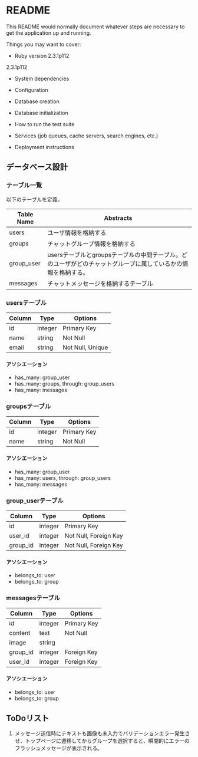 # README

This README would normally document whatever steps are necessary to get the
application up and running.

Things you may want to cover:

* Ruby version
2.3.1p112

2.3.1p112

* System dependencies

* Configuration

* Database creation

* Database initialization

* How to run the test suite

* Services (job queues, cache servers, search engines, etc.)

* Deployment instructions

## データベース設計

### テーブル一覧

以下のテーブルを定義。

|Table Name|Abstracts|
|----------|---------|
|users|ユーザ情報を格納する|
|groups|チャットグループ情報を格納する|
|group_user|usersテーブルとgroupsテーブルの中間テーブル。どのユーザがどのチャットグループに属しているかの情報を格納する。|
|messages|チャットメッセージを格納するテーブル|


### usersテーブル

|Column|Type|Options|
|------|----|-------|
|id|integer|Primary Key|
|name|string|Not Null|
|email|string|Not Null, Unique|


#### アソシエーション

- has_many: group_user
- has_many: groups, through: group_users
- has_many: messages

### groupsテーブル

|Column|Type|Options|
|------|----|-------|
|id|integer|Primary Key|
|name|string|Not Null|

#### アソシエーション

- has_many: group_user
- has_many: users, through: group_users
- has_many: messages

### group_userテーブル

|Column|Type|Options|
|------|----|-------|
|id|integer|Primary Key|
|user_id|integer|Not Null, Foreign Key|
|group_id|integer|Not Null, Foreign Key|

#### アソシエーション

- belongs_to: user
- belongs_to: group

### messagesテーブル

|Column|Type|Options|
|------|----|-------|
|id|integer|Primary Key|
|content|text|Not Null|
|image|string||
|group_id|integer|Foreign Key|
|user_id|integer|Foreign Key|

#### アソシエーション

- belongs_to: user
- belongs_to: group

## ToDoリスト

1. メッセージ送信時にテキストも画像も未入力でバリデーションエラー発生させ、トップページに遷移してからグループを選択すると、瞬間的にエラーのフラッシュメッセージが表示される。
